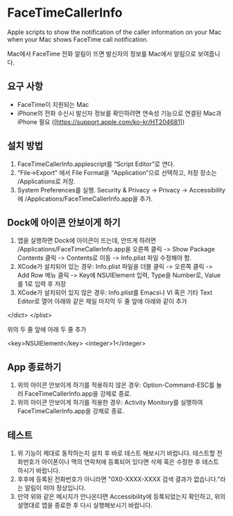 # FaceTimeCallerInfo
Apple scripts to show the notification of the caller information  on your Mac when your Mac shows FaceTime call notification.

Mac에서 FaceTime 전화 알림이 뜨면 발신자의 정보를 Mac에서 알림으로 보여줍니다. 

## 요구 사항
* FaceTime이 지원되는 Mac
* iPhone의 전화 수신시 발신자 정보를 확인하려면 연속성 기능으로 연결된 Mac과 iPhone 필요 ([https://support.apple.com/ko-kr/HT204681])

## 설치 방법
1. FaceTimeCallerInfo.applescript를 “Script Editor”로 연다.
2. “File-\>Export” 에서 File Format을 “Application”으로 선택하고, 저장 장소는 ​/Applications로 저장.
3. System Preferences를 실행. Security & Privacy -\> Privacy -\> Accessibility에 /Applications/FaceTimeCallerInfo.app을 추가.

## Dock에 아이콘 안보이게 하기
1. 앱을 실행하면 Dock에 아이콘이 뜨는데, 안뜨게 하려면 /Applications/FaceTimeCallerInfo.app을 오른쪽 클릭 -\> Show Package Contents 클릭 -\> Contents로 이동 -\> Info.plist 파일 수정해야 함.
2. XCode가 설치되어 있는 경우: Info.plist 파일을 더블 클릭 -\> 오른쪽 클릭 -\> Add Row 메뉴 클릭 -\> Key에 NSUIElement 입력, Type을 Number로, Value를 1로 입력 후 저장
3. XCode가 설치되어 있지 않은 경우: Info.plist를 Emacs나 VI 혹은 기타 Text Editor로 열어 아래와 같은 제일 마지막 두 줄 앞에 아래와 같이 추가

\</dict\>
\</plist\>

위의 두 줄 앞에 아래 두 줄 추가

\<key\>NSUIElement\</key\>
\<integer\>1\</integer\>

## App 종료하기
1. 위의 아이콘 안보이게 하기를 적용하지 않은 경우: Option-Command-ESC를 눌러 FaceTimeCallerInfo.app을 강제로 종료.
2. 위의 아이콘 안보이게 하기를 적용한 경우: Activity Monitory를 실행하여 FaceTimeCallerInfo.app을 강제로 종료.

## 테스트
1. 위 기능이 제대로 동작하는지 설치 후 바로 테스트 해보시기 바랍니다. 테스트할 전화번호가 아이폰이나 맥의 연락처에 등록되어 있다면 삭제 혹은 수정한 후 테스트 하시기 바랍니다.
2. 후후에 등록된 전화번호가 아니라면 "0X0-XXXX-XXXX 검색 결과가 없습니다."라는 알림이 떠야 정상입니다.
3. 만약 위와 같은 메시지가 안나온다면 Accessibility에 등록되었는지 확인하고, 위의 설명대로 앱을 종료한 후 다시 실행해보시기 바랍니다.